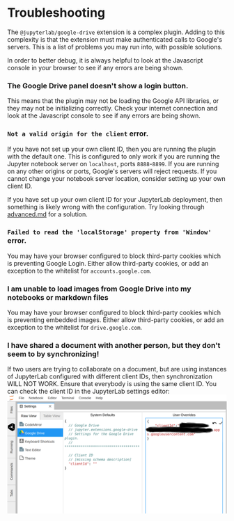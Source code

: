# Troubleshooting

The `@jupyterlab/google-drive` extension is a complex plugin.
Adding to this complexity is that the extension must make authenticated calls to Google's servers.
This is a list of problems you may run into, with possible solutions.

In order to better debug, it is always helpful to look at the Javascript console
in your browser to see if any errors are being shown.

### The Google Drive panel doesn't show a login button.

This means that the plugin may not be loading the Google API libraries,
or they may not be initializing correctly.
Check your internet connection and look at the Javascript console
to see if any errors are being shown.

### `Not a valid origin for the client` error.

If you have not set up your own client ID, then you are running the plugin
with the default one. This is configured to only work if you are running the
Jupyter notebook server on `localhost`, ports `8888`-`8899`.
If you are running on any other origins or ports, Google's servers will reject requests.
If you cannot change your notebook server location, consider setting up your own client ID.

If you have set up your own client ID for your JupyterLab deployment,
then something is likely wrong with the configuration.
Try looking through [advanced.md](./advanced.md) for a solution.

### `Failed to read the 'localStorage' property from 'Window'` error.

You may have your browser configured to block third-party cookies which is preventing Google Login.
Either allow third-party cookies, or add an exception to the whitelist for `accounts.google.com`.

### I am unable to load images from Google Drive into my notebooks or markdown files

You may have your browser configured to block third-party cookies which is preventing embedded images.
Either allow third-party cookies, or add an exception to the whitelist for `drive.google.com`.

### I have shared a document with another person, but they don't seem to by synchronizing!

If two users are trying to collaborate on a document, but are using instances of JupyterLab
configured with different client IDs, then synchronization WILL NOT WORK.
Ensure that everybody is using the same client ID.
You can check the client ID in the JupyterLab settings editor:
![Client ID](images/clientid.png)
